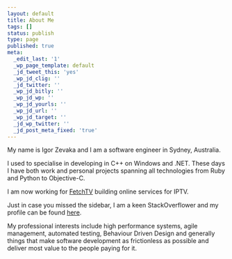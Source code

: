 ```yaml
---
layout: default
title: About Me
tags: []
status: publish
type: page
published: true
meta:
  _edit_last: '1'
  _wp_page_template: default
  _jd_tweet_this: 'yes'
  _wp_jd_clig: ''
  _jd_twitter: ''
  _wp_jd_bitly: ''
  _wp_jd_wp: ''
  _wp_jd_yourls: ''
  _wp_jd_url: ''
  _wp_jd_target: ''
  _jd_wp_twitter: ''
  _jd_post_meta_fixed: 'true'
---
```

My name is Igor Zevaka and I am a software engineer in Sydney, Australia. 

I used to specialise in developing in C++ on Windows and .NET. These days I have both work and personal projects spanning all technologies from Ruby and Python to Objective-C. 

I am now working for [FetchTV](http://www.fetchtv.com.au/) building online services for IPTV.

Just in case you missed the sidebar, I am a keen StackOverflower and my profile can be found [here](http://stackoverflow.com/users/129404/igor-zevaka).

My professional interests include high performance systems, agile management, automated testing, Behaviour Driven Design and generally things that make software development as frictionless as possible and deliver most value to the people paying for it.
